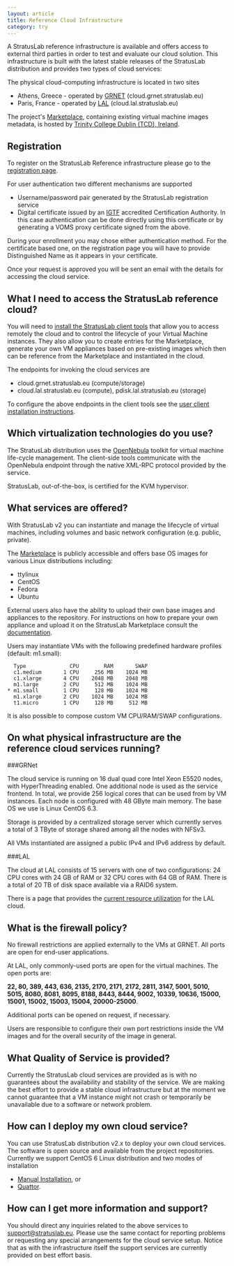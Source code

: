 ```yaml
---
layout: article
title: Reference Cloud Infrastructure
category: try
---
```


A StratusLab reference infrastructure is available and offers access
to external third parties in order to test and evaluate our cloud
solution.  This infrastructure is built with the latest stable
releases of the StratusLab distribution and provides two types of
cloud services:

The physical cloud-computing infrastructure is located in two sites

* Athens, Greece - operated by [GRNET][grnet] (cloud.grnet.stratuslab.eu)
* Paris, France - operated by [LAL][lal] (cloud.lal.stratuslab.eu)

The project's [Marketplace][marketplace], containing existing virtual
machine images metadata, is hosted by [Trinity College Dublin (TCD),
Ireland][tcd].

Registration
------------

To register on the StratusLab Reference infrastructure please go to
the [registration page][ref-infra-reg].

For user authentication two different mechanisms are supported

* Username/password pair generated by the StratusLab registration service
* Digital certificate issued by an [IGTF][igtf] accredited Certification
    Authority. In this case authentication can be done directly using this
    certificate or by generating a VOMS proxy certificate signed from the
    above.

During your enrollment you may chose either authentication method. For
the certificate based one, on the registration page you will have to
provide Distinguished Name as it appears in your certificate.

Once your request is approved you will be sent an email with the
details for accessing the cloud service.


What I need to access the StratusLab reference cloud?
-----------------------------------------------------

You will need to [install the StratusLab client tools][client-install]
that allow you to access remotely the cloud and to control the
lifecycle of your Virtual Machine instances. They also allow you to
create entries for the Marketplace, generate your own VM appliances
based on pre-existing images which then can be reference from the
Marketplace and instantiated in the cloud.

The endpoints for invoking the cloud services are 

* cloud.grnet.stratuslab.eu (compute/storage)
* cloud.lal.stratuslab.eu (compute), pdisk.lal.stratuslab.eu (storage)

To configure the above endpoints in the client tools see the [user
client installation instructions][client-install].

Which virtualization technologies do you use?
---------------------------------------------

The StratusLab distribution uses the [OpenNebula][one] toolkit for
virtual machine life-cycle management.  The client-side tools
communicate with the OpenNebula endpoint through the native XML-RPC
protocol provided by the service.

StratusLab, out-of-the-box, is certified for the KVM hypervisor.

What services are offered?
--------------------------

With StratusLab v2 you can instantiate and manage the lifecycle of
virtual machines, including volumes and basic network configuration
(e.g. public, private).

The [Marketplace][marketplace] is publicly accessible and offers base
OS images for various Linux distributions including:

* ttylinux
* CentOS
* Fedora
* Ubuntu

External users also have the ability to upload their own base images
and appliances to the repository. For instructions on how to prepare
your own appliance and upload it on the StratusLab Marketplace consult
the [documentation][documentation].

Users may instantiate VMs with the following predefined hardware
profiles (default: m1.small):

      Type              CPU        RAM       SWAP
      c1.medium       1 CPU     256 MB    1024 MB
      c1.xlarge       4 CPU    2048 MB    2048 MB
      m1.large        2 CPU     512 MB    1024 MB
    * m1.small        1 CPU     128 MB    1024 MB
      m1.xlarge       2 CPU    1024 MB    1024 MB
      t1.micro        1 CPU     128 MB     512 MB

It is also possible to compose custom VM CPU/RAM/SWAP configurations.


On what physical infrastructure are the reference cloud services running?
-------------------------------------------------------------------------

###GRNet

The cloud service is running on 16 dual quad core Intel Xeon E5520
nodes, with HyperThreading enabled. One additional node is used as the
service frontend.  In total, we provide 256 logical cores that can be
used from by VM instances.  Each node is configured with 48 GByte main
memory. The base OS we use is Linux CentOS 6.3.

Storage is provided by a centralized storage server which currently
serves a total of 3 TByte of storage shared among all the nodes with
NFSv3.

All VMs instantiated are assigned a public IPv4 and IPv6 address by default.

###LAL

The cloud at LAL consists of 15 servers with one of two
configurations: 24 CPU cores with 24 GB of RAM or 32 CPU cores with 64
GB of RAM.  There is a total of 20 TB of disk space available via a
RAID6 system.

There is a page that provides the [current resource
utilization][lal-resources] for the LAL cloud.

What is the firewall policy?
----------------------------

No firewall restrictions are applied externally to the VMs at GRNET.
All ports are open for end-user applications.

At LAL, only commonly-used ports are open for the virtual machines.
The open ports are: 

**22, 80, 389, 443, 636, 2135, 2170, 2171, 2172, 2811, 3147, 5001, 5010,
5015, 8080, 8081, 8095, 8188, 8443, 8444, 9002, 10339, 10636, 15000,
15001, 15002, 15003, 15004, 20000-25000**.

Additional ports can be opened on request, if necessary.

Users are responsible to configure their own port restrictions inside
the VM images and for the overall security of the image in general.

What Quality of Service is provided?
------------------------------------

Currently the StratusLab cloud services are provided as is with no
guarantees about the availability and stability of the service. We are
making the best effort to provide a stable cloud infrastructure but at
the moment we cannot guarantee that a VM instance might not crash or
temporarily be unavailable due to a software or network problem.

How can I deploy my own cloud service?
--------------------------------------

You can use StratusLab distribution v2.x to deploy your own cloud
services.  The software is open source and available from the project
repositories.  Currently we support CentOS 6 Linux distribution and
two modes of installation

* [Manual Installation][manual-install], or
* [Quattor][quattor].

How can I get more information and support?
-------------------------------------------

You should direct any inquiries related to the above services to
support@stratuslab.eu. Please use the same contact for reporting
problems or requesting any special arrangements for the cloud service
setup. Notice that as with the infrastructure itself the support
services are currently provided on best effort basis.

[grnet]: http://www.grnet.gr
[lal]: http://www.lal.in2p3.fr
[marketplace]: https://marketplace.stratuslab.eu
[tcd]: http://www.tcd.ie
[ref-infra-reg]: https://register.stratuslab.eu:8444/
[igtf]: http://www.igtf.net/
[client-install]: /try/2012/01/10/try-user-cli-installation.html
[get-started]: http://stratuslab.eu/doku.php/release:users
[one]: http://www.opennebula.org 
[documentation]: /documentation/
[manual-install]: /install/2012/09/25/install-cloud-services-installation.html
[quattor]: http://quattor.org/
[lal-resources]: http://cloud.lal.stratuslab.eu/load/load.txt
